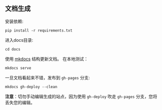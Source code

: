 文档生成
----------

安装依赖:

    pip install -r requirements.txt

进入docs目录:

    cd docs

使用 [mkdocs](http://www.mkdocs.org/) 结构更新文档。 在本地测试： 

    mkdocs serve

一旦文档看起来不错，发布到 `gh-pages` 分支:

    mkdocs gh-deploy --clean

**注意**：切勿手动编辑生成的站点，因为使用 `gh-deploy` 吹走 `gh-pages` 分支，您将丢失您的编辑。 
